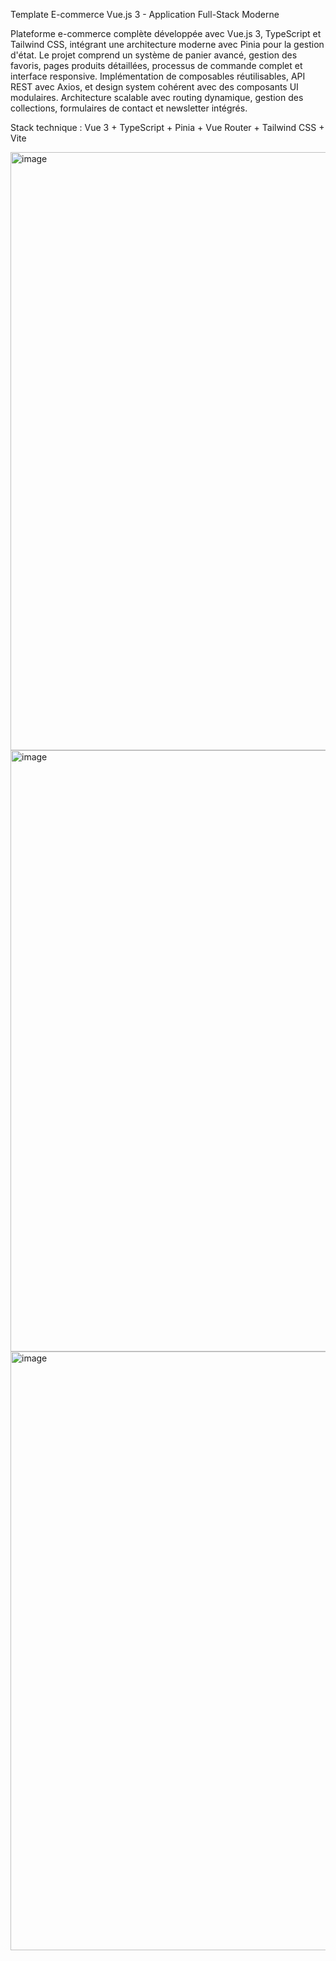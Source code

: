   Template E-commerce Vue.js 3 - Application Full-Stack Moderne

  Plateforme e-commerce complète développée avec Vue.js 3, TypeScript et Tailwind CSS, intégrant une architecture moderne avec Pinia pour la gestion d'état. Le projet comprend un système de panier avancé, gestion des
  favoris, pages produits détaillées, processus de commande complet et interface responsive. Implémentation de composables réutilisables, API REST avec Axios, et design system cohérent avec des composants UI modulaires.
  Architecture scalable avec routing dynamique, gestion des collections, formulaires de contact et newsletter intégrés.

  Stack technique : Vue 3 + TypeScript + Pinia + Vue Router + Tailwind CSS + Vite

<img width="1920" height="957" alt="image" src="https://github.com/user-attachments/assets/9e8c428a-e0dd-4673-958d-2065d2c7e3d2" />
<img width="1920" height="962" alt="image" src="https://github.com/user-attachments/assets/c0e4401f-ded8-414b-a2ab-2e58161ead24" />
<img width="1918" height="958" alt="image" src="https://github.com/user-attachments/assets/ee01e36b-10a2-4ecc-a05d-f60aed22222d" />
